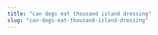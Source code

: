 ```yaml
---
title: "can dogs eat thousand island dressing"
slug: "can-dogs-eat-thousand-island-dressing"
---
```


